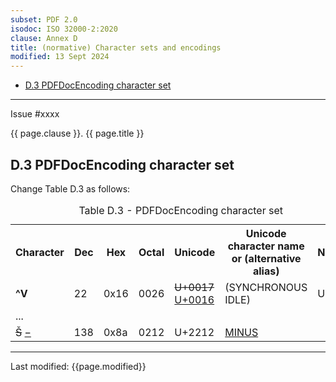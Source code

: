 ```yaml
---
subset: PDF 2.0
isodoc: ISO 32000-2:2020
clause: Annex D
title: (normative) Character sets and encodings
modified: 13 Sept 2024
---
```


<ul class="noprint">
    <li><a href="#HD.3">D.3 PDFDocEncoding character set</a>
    </li>
</ul>
<hr>

<link rel="stylesheet" href="../assets/iso-style.css">
<div class="isostyle">
<div class="fixedpopup" id="issuelink">
    Issue #xxxx
</div>

<p class="fake-h1">{{ page.clause }}. {{ page.title }}</p>

<h2 id="HD.3">D.3 PDFDocEncoding character set</h2>

<p class="location">Change Table D.3 as follows:</p>

<table>
  <caption id="TableD.3">Table D.3 - PDFDocEncoding character set</caption>
  <tr>
    <th>Character</th>
    <th>Dec</th>
    <th>Hex</th>
    <th>Octal</th>
    <th>Unicode</th>
    <th>Unicode character name<br/>or (alternative alias)</th>
    <th>Notes</th>
  </tr>
  <tr>
    <td><b>^V</b></td>
    <td>22</td>
    <td>0x16</td>
    <td>0026</td>
    <td><del onMouseEnter="mouseEnter(this)" data-issue="285" data-iso="approved">U+0017</del> <ins onMouseEnter="mouseEnter(this)" data-issue="285" data-iso="approved">U+0016</ins></td>
    <td>(SYNCHRONOUS IDLE)</td>
    <td>U</td>
  </tr>
  <tr>
    <td colspan="7">...</td>
  </tr>
  <tr>
    <td>
      <del onMouseEnter="mouseEnter(this)" data-issue="461">&#x0160;</del>
      <ins onMouseEnter="mouseEnter(this)" data-issue="461">&minus;</ins>
    </td>
    <td>138</td>
    <td>0x8a</td>
    <td>0212</td>
    <td>U+2212</td>
    <td><ins onMouseEnter="mouseEnter(this)" data-issue="461">MINUS</ins></td>
    <td></td>
  </tr>
</table>

</div>

<hr>
<p class="footnote">Last modified: {{page.modified}}</p>
